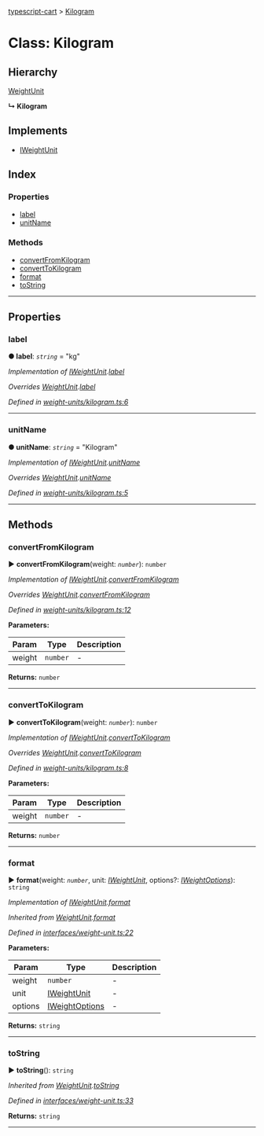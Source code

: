 [typescript-cart](../README.md) > [Kilogram](../classes/kilogram.md)



# Class: Kilogram

## Hierarchy


 [WeightUnit](weightunit.md)

**↳ Kilogram**







## Implements

* [IWeightUnit](../interfaces/iweightunit.md)

## Index

### Properties

* [label](kilogram.md#label)
* [unitName](kilogram.md#unitname)


### Methods

* [convertFromKilogram](kilogram.md#convertfromkilogram)
* [convertToKilogram](kilogram.md#converttokilogram)
* [format](kilogram.md#format)
* [toString](kilogram.md#tostring)



---
## Properties
<a id="label"></a>

###  label

**●  label**:  *`string`*  = "kg"

*Implementation of [IWeightUnit](../interfaces/iweightunit.md).[label](../interfaces/iweightunit.md#label)*

*Overrides [WeightUnit](weightunit.md).[label](weightunit.md#label)*

*Defined in [weight-units/kilogram.ts:6](https://github.com/FlareMind/typescript-cart/blob/c89995c/src/weight-units/kilogram.ts#L6)*





___

<a id="unitname"></a>

###  unitName

**●  unitName**:  *`string`*  = "Kilogram"

*Implementation of [IWeightUnit](../interfaces/iweightunit.md).[unitName](../interfaces/iweightunit.md#unitname)*

*Overrides [WeightUnit](weightunit.md).[unitName](weightunit.md#unitname)*

*Defined in [weight-units/kilogram.ts:5](https://github.com/FlareMind/typescript-cart/blob/c89995c/src/weight-units/kilogram.ts#L5)*





___


## Methods
<a id="convertfromkilogram"></a>

###  convertFromKilogram

► **convertFromKilogram**(weight: *`number`*): `number`



*Implementation of [IWeightUnit](../interfaces/iweightunit.md).[convertFromKilogram](../interfaces/iweightunit.md#convertfromkilogram)*

*Overrides [WeightUnit](weightunit.md).[convertFromKilogram](weightunit.md#convertfromkilogram)*

*Defined in [weight-units/kilogram.ts:12](https://github.com/FlareMind/typescript-cart/blob/c89995c/src/weight-units/kilogram.ts#L12)*



**Parameters:**

| Param | Type | Description |
| ------ | ------ | ------ |
| weight | `number`   |  - |





**Returns:** `number`





___

<a id="converttokilogram"></a>

###  convertToKilogram

► **convertToKilogram**(weight: *`number`*): `number`



*Implementation of [IWeightUnit](../interfaces/iweightunit.md).[convertToKilogram](../interfaces/iweightunit.md#converttokilogram)*

*Overrides [WeightUnit](weightunit.md).[convertToKilogram](weightunit.md#converttokilogram)*

*Defined in [weight-units/kilogram.ts:8](https://github.com/FlareMind/typescript-cart/blob/c89995c/src/weight-units/kilogram.ts#L8)*



**Parameters:**

| Param | Type | Description |
| ------ | ------ | ------ |
| weight | `number`   |  - |





**Returns:** `number`





___

<a id="format"></a>

###  format

► **format**(weight: *`number`*, unit: *[IWeightUnit](../interfaces/iweightunit.md)*, options?: *[IWeightOptions](../interfaces/iweightoptions.md)*): `string`



*Implementation of [IWeightUnit](../interfaces/iweightunit.md).[format](../interfaces/iweightunit.md#format)*

*Inherited from [WeightUnit](weightunit.md).[format](weightunit.md#format)*

*Defined in [interfaces/weight-unit.ts:22](https://github.com/FlareMind/typescript-cart/blob/c89995c/src/interfaces/weight-unit.ts#L22)*



**Parameters:**

| Param | Type | Description |
| ------ | ------ | ------ |
| weight | `number`   |  - |
| unit | [IWeightUnit](../interfaces/iweightunit.md)   |  - |
| options | [IWeightOptions](../interfaces/iweightoptions.md)   |  - |





**Returns:** `string`





___

<a id="tostring"></a>

###  toString

► **toString**(): `string`



*Inherited from [WeightUnit](weightunit.md).[toString](weightunit.md#tostring)*

*Defined in [interfaces/weight-unit.ts:33](https://github.com/FlareMind/typescript-cart/blob/c89995c/src/interfaces/weight-unit.ts#L33)*





**Returns:** `string`





___


